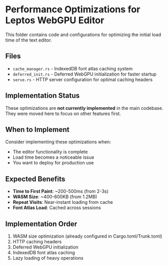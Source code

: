 # Performance Optimizations for Leptos WebGPU Editor

This folder contains code and configurations for optimizing the initial load time of the text editor.

## Files

- `cache_manager.rs` - IndexedDB font atlas caching system
- `deferred_init.rs` - Deferred WebGPU initialization for faster startup
- `serve.rs` - HTTP server configuration for optimal caching headers

## Implementation Status

These optimizations are **not currently implemented** in the main codebase. They were moved here to focus on other features first.

## When to Implement

Consider implementing these optimizations when:
- The editor functionality is complete
- Load time becomes a noticeable issue
- You want to deploy for production use

## Expected Benefits

- **Time to First Paint**: ~200-500ms (from 2-3s)
- **WASM Size**: ~400-600KB (from 1.2MB)
- **Repeat Visits**: Near-instant loading from cache
- **Font Atlas Load**: Cached across sessions

## Implementation Order

1. WASM size optimization (already configured in Cargo.toml/Trunk.toml)
2. HTTP caching headers
3. Deferred WebGPU initialization
4. IndexedDB font atlas caching
5. Lazy loading of heavy operations
